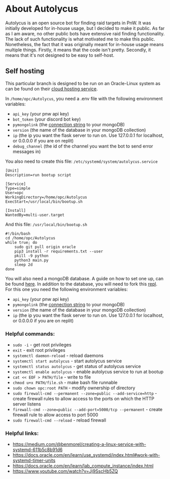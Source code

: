 # About Autolycus

Autolycus is an open source bot for finding raid targets in PnW. It was initially developed for in-house usage, but I decided to make it public. As far as I am aware, no other public bots have extensive raid finding functionality. The lack of such functionality is what motivated me to make this public. Nonetheless, the fact that it was originally meant for in-house usage means multiple things. Firstly, it means that the code isn't pretty. Secondly, it means that it's not designed to be easy to self-host. 

## Self hosting

This particular branch is designed to be run on an Oracle-Linux system as can be found on their [cloud hosting service](https://cloud.oracle.com/).

In `/home/opc/Autolycus`, you need a .env file with the following environment variables:
- `api_key` (your pnw api key)
- `bot_token` (your discord bot key)
- `pymongolink` (the [connection string](https://docs.mongodb.com/manual/reference/connection-string/) to your mongoDB)
- `version` (the name of the database in your mongoDB collection)
- `ip` (the ip you want the flask server to run on. Use 127.0.0.1 for localhost, or 0.0.0.0 if you are on replit)
- `debug_channel` (the id of the channel you want the bot to send error messages in)


You also need to create this file: `/etc/systemd/system/autolycus.service`
```
[Unit]
Description=run bootup script

[Service]
Type=simple
User=opc
WorkingDirectory=/home/opc/Autolycus
ExecStart=/usr/local/bin/bootup.sh

[Install]
WantedBy=multi-user.target
```


And this file: `/usr/local/bin/bootup.sh`
```
#!/bin/bash
cd /home/opc/Autolycus
while true; do
    sudo git pull origin oracle
    pip3 install -r requirements.txt --user
    pkill -9 python
    python3 main.py
    sleep 2d
done
```


You will also need a mongoDB database. A guide on how to set one up, can be found [here](https://docs.atlas.mongodb.com/getting-started/). In addition to the database, you will need to fork this [repl](https://replit.com/@PoliticsAndWar/Autolycus-database-updater). For this one you need the following environment variables:
- `api_key` (your pnw api key)
- `pymongolink` (the [connection string](https://docs.mongodb.com/manual/reference/connection-string/) to your mongoDB)
- `version` (the name of the database in your mongoDB collection)
- `ip` (the ip you want the flask server to run on. Use 127.0.0.1 for localhost, or 0.0.0.0 if you are on replit)


### Helpful commands:
- `sudo -i` - get root privileges
- `exit` - exit root privileges
- `systemctl daemon-reload` - reload daemons
- `systemctl start autolycus` - start autolycus service
- `systemctl status autolycus` - get status of autolycus service
- `systemctl enable autolycus` - enable autolycus service to run at bootup
- `cat << EOF > PATH/file` - write to file
- `chmod u+x PATH/file.sh` - make bash file runnable
- `sudo chown opc:root PATH` - modify ownership of directory
- `sudo firewall-cmd --permanent --zone=public --add-service=http` - create firewall rules to allow access to the ports on which the HTTP server listens
- `firewall-cmd --zone=public --add-port=5000/tcp --permanent` - create firewall rule to allow access to port 5000
- `sudo firewall-cmd --reload` - reload firewall


### Helpful links:
- https://medium.com/@benmorel/creating-a-linux-service-with-systemd-611b5c8b91d6
- https://docs.oracle.com/en/learn/use_systemd/index.html#work-with-systemd-timer-units
- https://docs.oracle.com/en/learn/lab_compute_instance/index.html 
- https://www.youtube.com/watch?v=Jj9SscHb5ZQ